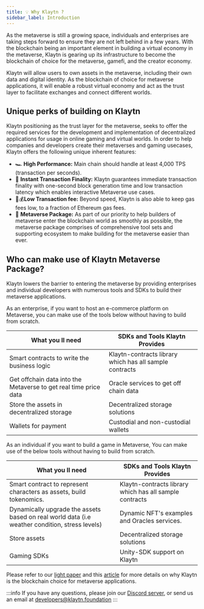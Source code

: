 ```yaml
---
title: 💡 Why Klaytn ?
sidebar_label: Introduction
---
```


As the metaverse is still a growing space, individuals and enterprises are taking steps forward to ensure they are not left behind in a few years. With the blockchain being an important element in building a virtual economy in the metaverse, Klaytn is gearing up its infrastructure to become the blockchain of choice for the metaverse, gamefi, and the creator economy. 

Klaytn will allow users to own assets in the metaverse, including their own data and digital identity. As the blockchain of choice for metaverse applications, it will enable a robust virtual economy and act as the trust layer to facilitate exchanges and connect different worlds. 

## Unique perks of building on Klaytn <a id="Unique perks of building on Klaytn"></a>

Klaytn positioning as the trust layer for the metaverse, seeks to offer the required services for the development and implementation of decentralized applications for usage in online gaming and virtual worlds. In order to help companies and developers create their metaverses and gaming usecases, Klaytn offers the following unique inherent features:

* 🏎️ **High Performance:** Main chain should handle at least 4,000 TPS (transaction per seconds). 
* 🚀 **Instant Transaction Finality:** Klaytn guarantees immediate transaction finality with one-second block generation time and low transaction latency which enables interactive Metaverse use cases.
* 🌱💰**Low Transaction fee:** Beyond speed, Klaytn is also able to keep gas fees low, to a fraction of Ethereum gas fees.
* 🔮 **Metaverse Package:** As part of our priority to help builders of metaverse enter the blockchain world as smoothly as possible, the metaverse package comprises of comprehensive tool sets and supporting ecosystem to make building for the metaverse easier than ever.


## Who can make use of Klaytn Metaverse Package? <a id="Who can make use of Klaytn Metaverse Package"></a>

Klaytn lowers the barrier to entering the metaverse by providing enterprises and individual developers with numerous tools and SDKs to build their metaverse applications.


As an enterprise, if you want to host an e-commerce platform on Metaverse, you can make use of the tools below without having to build from scratch.


| What you ll need      | SDKs and Tools Klaytn Provides |
| ----------- | ----------- |
| Smart contracts to write the business logic      | Klaytn-contracts library which has all sample contracts        |
| Get offchain data into the Metaverse to get real time price data   | Oracle services to get off chain data        |
| Store the assets in decentralized storage | Decentralized storage solutions |
| Wallets for payment | Custodial and non-custodial wallets |

As an individual if you want to build a game in Metaverse, You can make use of the below tools without having to build from scratch. 

| What you ll need      | SDKs and Tools Klaytn Provides |
| ----------- | ----------- |
| Smart contract to represent characters as assets, build tokenomics.      | Klaytn-contracts library which has all sample contracts        |
| Dynamically upgrade the assets based on real world data (i.e weather condition, stress levels)  |  Dynamic NFT's examples and Oracles services. |
| Store assets | Decentralized storage solutions |
| Gaming SDKs | Unity-SDK support on Klaytn |

Please refer to our [light paper](https://klaytn.foundation/wp-content/uploads/Lightpaper.pdf) and this [article](https://medium.com/klaytn/why-klaytn-is-the-technology-layer-of-choice-for-metaverse-gaming-f18b2bc48ca4) for more details on why Klaytn is the blockchain choice for metaverse applications.

:::info
If you have any questions, please join our [Discord server](https://discord.io/KlaytnOfficial), or send us an email at developers@klaytn.foundation
:::